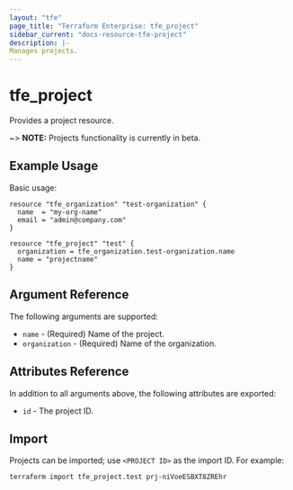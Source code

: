 ```yaml
---
layout: "tfe"
page_title: "Terraform Enterprise: tfe_project"
sidebar_current: "docs-resource-tfe-project"
description: |-
Manages projects.
---
```


# tfe_project

Provides a project resource.

~> **NOTE:** Projects functionality is currently in beta.

## Example Usage

Basic usage:

```hcl
resource "tfe_organization" "test-organization" {
  name  = "my-org-name"
  email = "admin@company.com"
}

resource "tfe_project" "test" {
  organization = tfe_organization.test-organization.name
  name = "projectname"
}
```

## Argument Reference

The following arguments are supported:

* `name` - (Required) Name of the project.
* `organization` - (Required) Name of the organization.

## Attributes Reference

In addition to all arguments above, the following attributes are exported:

* `id` - The project ID.

## Import

Projects can be imported; use `<PROJECT ID>` as the import ID. For example:

```shell
terraform import tfe_project.test prj-niVoeESBXT8ZREhr
```
